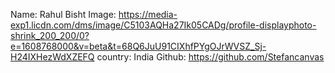 Name: Rahul Bisht
Image: https://media-exp1.licdn.com/dms/image/C5103AQHa27Ik05CADg/profile-displayphoto-shrink_200_200/0?e=1608768000&v=beta&t=68Q6JuU91CIXhfPYgOJrWVSZ_Sj-H24IXHezWdXZEFQ
country: India
Github: https://github.com/Stefancanvas
